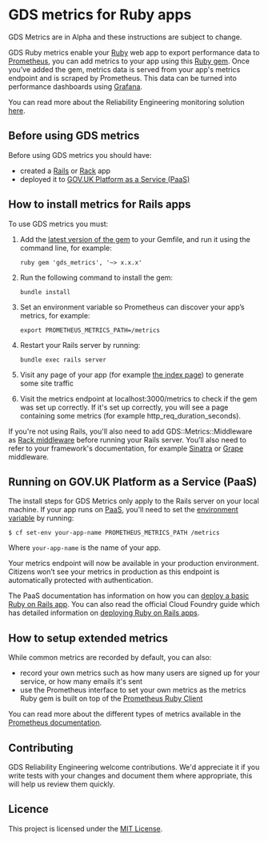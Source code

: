 # GDS metrics for Ruby apps

GDS Metrics are in Alpha and these instructions are subject to change.

GDS Ruby metrics enable your [Ruby][] web app to export performance data to [Prometheus][], you can add metrics to your app using this [Ruby gem][]. Once you’ve added the gem, metrics data is served from your app's metrics endpoint and is scraped by Prometheus. This data can be turned into performance dashboards using [Grafana][].

You can read more about the Reliability Engineering monitoring solution [here][].

## Before using GDS metrics

Before using GDS metrics you should have:

* created a [Rails][] or [Rack][] app
* deployed it to [GOV.UK Platform as a Service (PaaS)][]

## How to install metrics for Rails apps

To use GDS metrics you must:

1. Add the [latest version of the gem](https://rubygems.org/gems/gds_metrics) to your Gemfile, and run it using the command line, for example:

    ```ruby gem 'gds_metrics', '~> x.x.x'```

2. Run the following command to install the gem:

    ```bundle install```

3. Set an environment variable so Prometheus can discover your app’s metrics, for example:

    ```export PROMETHEUS_METRICS_PATH=/metrics```

4. Restart your Rails server by running:  

    ```bundle exec rails server```

5. Visit any page of your app (for example [the index page][]) to generate some site traffic

6. Visit the metrics endpoint at localhost:3000/metrics to check if the gem was set up correctly. If it's set up correctly, you will see a page containing some metrics (for example http_req_duration_seconds).

If you're not using Rails, you'll also need to add GDS::Metrics::Middleware as [Rack middleware][] before running your Rails server. You’ll also need to refer to your framework's documentation, for example [Sinatra][] or [Grape][] middleware.

## Running on GOV.UK Platform as a Service (PaaS)

The install steps for GDS Metrics only apply to the Rails server on your local machine. If your app runs on [PaaS][], you'll need to set the [environment variable][] by running:

```$ cf set-env your-app-name PROMETHEUS_METRICS_PATH /metrics```

Where `your-app-name` is the name of your app.

Your metrics endpoint will now be available in your production environment. Citizens won’t see your metrics in production as this endpoint is automatically protected with authentication.

The PaaS documentation has information on how you can [deploy a basic Ruby on Rails app][]. You can also read the official Cloud Foundry guide which has detailed information on [deploying Ruby on Rails apps][].

## How to setup extended metrics

While common metrics are recorded by default, you can also:

* record your own metrics such as how many users are signed up for your service, or how many emails it's sent
* use the Prometheus interface to set your own metrics as the metrics Ruby gem is built on top of the [Prometheus Ruby Client][]

You can read more about the different types of metrics available in the [Prometheus documentation][].

## Contributing

GDS Reliability Engineering welcome contributions. We'd appreciate it if you write tests with your changes and document them where appropriate, this will help us review them quickly.

## Licence

This project is licensed under the [MIT License][].



[Ruby]: https://www.ruby-lang.org/en/
[Rails]: http://rubyonrails.org/
[Prometheus]: https://prometheus.io/
[Ruby gem]: https://rubygems.org/gems/gds_metrics
[Grafana]: https://grafana.com/
[here]: https://reliability-engineering.cloudapps.digital/#reliability-engineering
[Rack]: https://rack.github.io/
[GOV.UK Platform as a Service (PaaS)]: https://www.cloud.service.gov.uk/
[the index page]: http://localhost:3000/
[Rack middleware]: https://www.amberbit.com/blog/2011/07/13/introduction-to-rack-middleware/
[Sinatra]: http://sinatrarb.com/intro#Rack%20Middleware
[Grape]: https://github.com/ruby-grape/grape#using-custom-middleware
[PaaS]: https://www.cloud.service.gov.uk/
[environment variable]: https://docs.cloud.service.gov.uk/#environment-variables
[deploy a basic Ruby on Rails app]: https://docs.cloud.service.gov.uk/#deploy-a-ruby-on-rails-app
[deploying Ruby on Rails apps]: http://docs.cloudfoundry.org/buildpacks/ruby/gsg-ror.html
[Prometheus Ruby Client]: https://github.com/prometheus/client_ruby#metrics
[Prometheus documentation]: https://prometheus.io/docs/concepts/metric_types/
[MIT License]: https://github.com/alphagov/gds_metrics_ruby/blob/master/LICENSE
